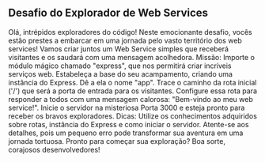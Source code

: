 ## Desafio do Explorador de Web Services

Olá, intrépidos exploradores do código! Neste emocionante desafio, vocês estão prestes a embarcar em uma jornada pelo vasto território dos web services! Vamos criar juntos um Web Service simples que receberá visitantes e os saudará com uma mensagem acolhedora. Missão: Importe o módulo mágico chamado "express", que nos permitirá criar incríveis serviços web. Estabeleça a base do seu acampamento, criando uma instância do Express. Dê a ela o nome "app". Trace o caminho da rota inicial ('/') que será a porta de entrada para os visitantes. Configure essa rota para responder a todos com uma mensagem calorosa: "Bem-vindo ao meu web service!". Inicie o servidor na misteriosa Porta 3000 e esteja pronto para receber os bravos exploradores. Dicas: Utilize os conhecimentos adquiridos sobre rotas, instância do Express e como iniciar o servidor. Atente-se aos detalhes, pois um pequeno erro pode transformar sua aventura em uma jornada tortuosa. Pronto para começar sua exploração? Boa sorte, corajosos desenvolvedores!
